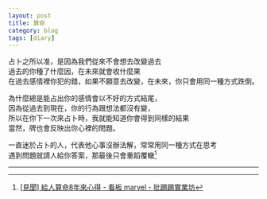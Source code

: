 ```yaml
---
layout: post
title: 算命
category: blog
tags: [diary]
---
```


占卜之所以准，是因為我們從來不會想去改變過去<br>
過去的你種了什麼因，在未來就會收什麼果<br>
在過去感情裡你犯的錯，如果不願意去改變，在未來，你只會用同一種方式跌倒。

為什麼總是能占出你的感情會以不好的方式結尾，<br>
因為從過去到現在，你的行為跟想法都沒有變，<br>
所以在你下一次來占卜時，我就能知道你會得到同樣的結果<br>
當然，牌也會反映出你心裡的問題。

一直迷於占卜的人，代表他心事沒辦法解，常常用同一種方式在思考<br>
遇到問題就請人給你答案，那最後只會重蹈覆轍[^1]

[^1]: [[見聞] 給人算命8年來心得 - 看板 marvel - 批踢踢實業坊](https://www.ptt.cc/bbs/marvel/M.1391874051.A.C75.html)

---